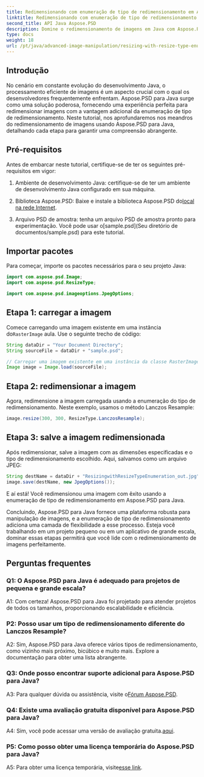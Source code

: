 ```yaml
---
title: Redimensionando com enumeração de tipo de redimensionamento em Aspose.PSD para Java
linktitle: Redimensionando com enumeração de tipo de redimensionamento
second_title: API Java Aspose.PSD
description: Domine o redimensionamento de imagens em Java com Aspose.PSD. Guia passo a passo usando a enumeração de tipo de redimensionamento.
type: docs
weight: 18
url: /pt/java/advanced-image-manipulation/resizing-with-resize-type-enumeration/
---
```

## Introdução

No cenário em constante evolução do desenvolvimento Java, o processamento eficiente de imagens é um aspecto crucial com o qual os desenvolvedores frequentemente enfrentam. Aspose.PSD para Java surge como uma solução poderosa, fornecendo uma experiência perfeita para redimensionar imagens com a vantagem adicional da enumeração de tipo de redimensionamento. Neste tutorial, nos aprofundaremos nos meandros do redimensionamento de imagens usando Aspose.PSD para Java, detalhando cada etapa para garantir uma compreensão abrangente.

## Pré-requisitos

Antes de embarcar neste tutorial, certifique-se de ter os seguintes pré-requisitos em vigor:

1. Ambiente de desenvolvimento Java: certifique-se de ter um ambiente de desenvolvimento Java configurado em sua máquina.

2. Biblioteca Aspose.PSD: Baixe e instale a biblioteca Aspose.PSD do[local na rede Internet](https://releases.aspose.com/psd/java/).

3.  Arquivo PSD de amostra: tenha um arquivo PSD de amostra pronto para experimentação. Você pode usar o[sample.psd](Seu diretório de documentos/sample.psd) para este tutorial.

## Importar pacotes

Para começar, importe os pacotes necessários para o seu projeto Java:

```java
import com.aspose.psd.Image;
import com.aspose.psd.ResizeType;

import com.aspose.psd.imageoptions.JpegOptions;
```

## Etapa 1: carregar a imagem

 Comece carregando uma imagem existente em uma instância do`RasterImage` aula. Use o seguinte trecho de código:

```java
String dataDir = "Your Document Directory";
String sourceFile = dataDir + "sample.psd";

// Carregar uma imagem existente em uma instância da classe RasterImage
Image image = Image.load(sourceFile);
```

## Etapa 2: redimensionar a imagem

Agora, redimensione a imagem carregada usando a enumeração do tipo de redimensionamento. Neste exemplo, usamos o método Lanczos Resample:

```java
image.resize(300, 300, ResizeType.LanczosResample);
```

## Etapa 3: salve a imagem redimensionada

Após redimensionar, salve a imagem com as dimensões especificadas e o tipo de redimensionamento escolhido. Aqui, salvamos como um arquivo JPEG:

```java
String destName = dataDir + "ResizingwithResizeTypeEnumeration_out.jpg";
image.save(destName, new JpegOptions());
```

E aí está! Você redimensionou uma imagem com êxito usando a enumeração de tipo de redimensionamento em Aspose.PSD para Java.

Concluindo, Aspose.PSD para Java fornece uma plataforma robusta para manipulação de imagens, e a enumeração de tipo de redimensionamento adiciona uma camada de flexibilidade a esse processo. Esteja você trabalhando em um projeto pequeno ou em um aplicativo de grande escala, dominar essas etapas permitirá que você lide com o redimensionamento de imagens perfeitamente.

## Perguntas frequentes

### Q1: O Aspose.PSD para Java é adequado para projetos de pequena e grande escala?

A1: Com certeza! Aspose.PSD para Java foi projetado para atender projetos de todos os tamanhos, proporcionando escalabilidade e eficiência.

### P2: Posso usar um tipo de redimensionamento diferente do Lanczos Resample?

A2: Sim, Aspose.PSD para Java oferece vários tipos de redimensionamento, como vizinho mais próximo, bicúbico e muito mais. Explore a documentação para obter uma lista abrangente.

### Q3: Onde posso encontrar suporte adicional para Aspose.PSD para Java?

 A3: Para qualquer dúvida ou assistência, visite o[Fórum Aspose.PSD](https://forum.aspose.com/c/psd/34).

### Q4: Existe uma avaliação gratuita disponível para Aspose.PSD para Java?

 A4: Sim, você pode acessar uma versão de avaliação gratuita.[aqui](https://releases.aspose.com/).

### P5: Como posso obter uma licença temporária do Aspose.PSD para Java?

 A5: Para obter uma licença temporária, visite[esse link](https://purchase.aspose.com/temporary-license/).